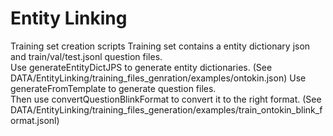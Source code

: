 # Entity Linking 
Training set creation scripts 
Training set contains a entity dictionary json and train/val/test.jsonl question files.  
Use generateEntityDictJPS to generate entity dictionaries. (See DATA/EntityLinking/training_files_genration/examples/ontokin.json)
Use generateFromTemplate to generate question files.   
Then use convertQuestionBlinkFormat to convert it to the right format. (See DATA/EntityLinking/training_files_generation/examples/train_ontokin_blink_format.jsonl)
